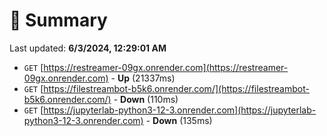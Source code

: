 # 📖 Summary
Last updated: **6/3/2024, 12:29:01 AM**

- `GET` [https://restreamer-09gx.onrender.com](https://restreamer-09gx.onrender.com) - **Up** (21337ms)
- `GET` [https://filestreambot-b5k6.onrender.com/](https://filestreambot-b5k6.onrender.com/) - **Down** (110ms)
- `GET` [https://jupyterlab-python3-12-3.onrender.com](https://jupyterlab-python3-12-3.onrender.com) - **Down** (135ms)
